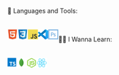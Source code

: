 

🚀 Languages and Tools: </br> </br> </br>
<img align="left" alt="HTML" width="23px" src="https://raw.githubusercontent.com/devicons/devicon/master/icons/html5/html5-original.svg" style="max-width: 100%;">
<img align="left" alt="CSS" width="23px" src="https://raw.githubusercontent.com/devicons/devicon/master/icons/css3/css3-original.svg" style="max-width: 100%;">
<img align="left" alt="JS" width="23px" src="https://raw.githubusercontent.com/devicons/devicon/master/icons/javascript/javascript-original.svg" style="max-width: 100%;">
<img align="left" alt="Visual Studio Code" width="23px" src="https://raw.githubusercontent.com/github/explore/80688e429a7d4ef2fca1e82350fe8e3517d3494d/topics/visual-studio-code/visual-studio-code.png" style="max-width: 100%;">
<img align="left" alt="Visual Studio Code" width="23px" src="https://raw.githubusercontent.com/devicons/devicon/master/icons/photoshop/photoshop-line.svg" style="max-width: 100%;">

✍🏻 I Wanna Learn: </br> </br> </br>
<img align="left" src="https://raw.githubusercontent.com/devicons/devicon/master/icons/typescript/typescript-original.svg" width="20px" alt="TypeScript" style="max-width: 100%;">
<img align="left" src="https://raw.githubusercontent.com/devicons/devicon/master/icons/mongodb/mongodb-original.svg" width="23px" alt="MongoDB" style="max-width: 100%;">
<img align="left" src="https://raw.githubusercontent.com/devicons/devicon/master/icons/nodejs/nodejs-original.svg" width="23px" alt="Node JS" style="max-width: 100%;">
<img align="left" src="https://raw.githubusercontent.com/devicons/devicon/master/icons/react/react-original.svg" width="23px" alt="React JS" style="max-width: 100%;">




